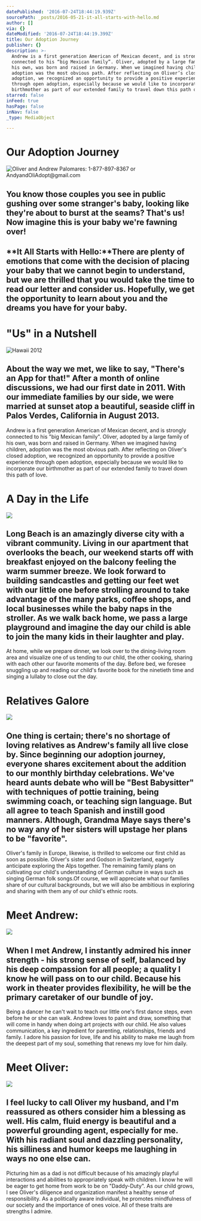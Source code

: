 ```yaml
---
datePublished: '2016-07-24T18:44:19.939Z'
sourcePath: _posts/2016-05-21-it-all-starts-with-hello.md
author: []
via: {}
dateModified: '2016-07-24T18:44:19.399Z'
title: Our Adoption Journey
publisher: {}
description: >-
  Andrew is a first generation American of Mexican decent, and is strongly
  connected to his “big Mexican family”. Oliver, adopted by a large family of
  his own, was born and raised in Germany. When we imagined having children,
  adoption was the most obvious path. After reflecting on Oliver’s closed
  adoption, we recognized an opportunity to provide a positive experience
  through open adoption, especially because we would like to incorporate our
  birthmother as part of our extended family to travel down this path of love.
starred: false
inFeed: true
hasPage: false
inNav: false
_type: MediaObject

---
```

# **Our Adoption Journey**
![Oliver and Andrew Palomares: 1-877-897-8367 or AndyandOliAdopt@gmail.com ](https://s3-us-west-2.amazonaws.com/the-grid-img/p/ed5517492887cff0288a4a8acead4170f8aac1fe.jpg)

## You know those couples you see in public gushing over some stranger's baby, looking like they're about to burst at the seams? That's us! Now imagine this is your baby we're fawning over!

## **It All Starts with Hello:**There are plenty of emotions that come with the decision of placing your baby that we cannot begin to understand, but we are thrilled that you would take the time to read our letter and consider us. Hopefully, we get the opportunity to learn about you and the dreams you have for your baby.

# **"Us" in a Nutshell**
![Hawaii 2012](https://the-grid-user-content.s3-us-west-2.amazonaws.com/1a98d73f-5b37-4da8-995b-075fe82f808d.jpg)

## About the way we met, we like to say, "There's an App for that!" After a month of online discussions, we had our first date in 2011\. With our immediate families by our side, we were married at sunset atop a beautiful, seaside cliff in Palos Verdes, California in August 2013\.

Andrew is a first generation American of Mexican decent, and is strongly connected to his "big Mexican family". Oliver, adopted by a large family of his own, was born and raised in Germany. When we imagined having children, adoption was the most obvious path. After reflecting on Oliver's closed adoption, we recognized an opportunity to provide a positive experience through open adoption, especially because we would like to incorporate our birthmother as part of our extended family to travel down this path of love.

# **A Day in the Life**
![](https://s3-us-west-2.amazonaws.com/the-grid-img/p/bf527f6453313dad7d75f27e881479d04c13e657.jpg)

## Long Beach is an amazingly diverse city with a vibrant community. Living in our apartment that overlooks the beach, our weekend starts off with breakfast enjoyed on the balcony feeling the warm summer breeze. We look forward to building sandcastles and getting our feet wet with our little one before strolling around to take advantage of the many parks, coffee shops, and local businesses while the baby naps in the stroller. As we walk back home, we pass a large playground and imagine the day our child is able to join the many kids in their laughter and play.

At home, while we prepare dinner, we look over to the dining-living room area and visualize one of us tending to our child, the other cooking, sharing with each other our favorite moments of the day. Before bed, we foresee snuggling up and reading our child's favorite book for the ninetieth time and singing a lullaby to close out the day.

# **Relatives Galore**
![](https://s3-us-west-2.amazonaws.com/the-grid-img/p/bca4215ce52f136819330255164e745f769fc5d2.jpg)

## One thing is certain; there's no shortage of loving relatives as Andrew's family all live close by. Since beginning our adoption journey, everyone shares excitement about the addition to our monthly birthday celebrations. We've heard aunts debate who will be "Best Babysitter" with techniques of pottie training, being swimming coach, or teaching sign language. But all agree to teach Spanish and instill good manners. Although, Grandma Maye says there's no way any of her sisters will upstage her plans to be "favorite".

Oliver's family in Europe, likewise, is thrilled to welcome our first child as soon as possible. Oliver's sister and Godson in Switzerland, eagerly anticipate exploring the Alps together. The remaining family plans on cultivating our child's understanding of German culture in ways such as singing German folk songs.Of course, we will appreciate what our families share of our cultural backgrounds, but we will also be ambitious in exploring and sharing with them any of our child's ethnic roots.

# **Meet Andrew:**
![](https://the-grid-user-content.s3-us-west-2.amazonaws.com/eb9ea349-8b52-4574-ab88-cb36653eca16.jpg)

## When I met Andrew, I instantly admired his inner strength - his strong sense of self, balanced by his deep compassion for all people; a quality I know he will pass on to our child. Because his work in theater provides flexibility, he will be the primary caretaker of our bundle of joy.

Being a dancer he can't wait to teach our little one's first dance steps, even before he or she can walk. Andrew loves to paint and draw, something that will come in handy when doing art projects with our child. He also values communication, a key ingredient for parenting, relationships, friends and family. I adore his passion for love, life and his ability to make me laugh from the deepest part of my soul, something that renews my love for him daily.

# **Meet Oliver:**
![](https://s3-us-west-2.amazonaws.com/the-grid-img/p/4643df31a32f7ffaf9b943646c6e05de1fedcd19.jpg)

## I feel lucky to call Oliver my husband, and I'm reassured as others consider him a blessing as well. His calm, fluid energy is beautiful and a powerful grounding agent, especially for me. With his radiant soul and dazzling personality, his silliness and humor keeps me laughing in ways no one else can.

Picturing him as a dad is not difficult because of his amazingly playful interactions and abilities to appropriately speak with children. I know he will be eager to get home from work to be on "Daddy-Duty". As our child grows, I see Oliver's diligence and organization manifest a healthy sense of responsibility. As a politically aware individual, he promotes mindfulness of our society and the importance of ones voice. All of these traits are strengths I admire.